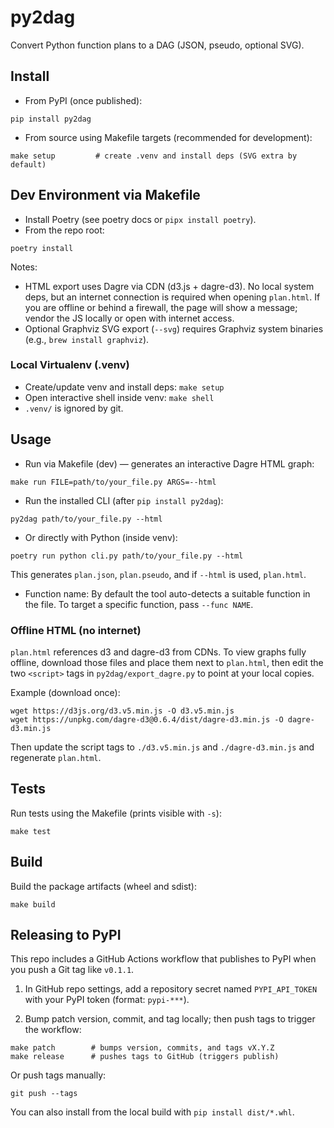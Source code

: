 # py2dag
Convert Python function plans to a DAG (JSON, pseudo, optional SVG).

## Install

- From PyPI (once published):

```
pip install py2dag
```

- From source using Makefile targets (recommended for development):

```
make setup         # create .venv and install deps (SVG extra by default)
```

## Dev Environment via Makefile

- Install Poetry (see poetry docs or `pipx install poetry`).
- From the repo root:

```
poetry install
```

Notes:
- HTML export uses Dagre via CDN (d3.js + dagre-d3). No local system deps, but an internet connection is required when opening `plan.html`. If you are offline or behind a firewall, the page will show a message; vendor the JS locally or open with internet access.
- Optional Graphviz SVG export (`--svg`) requires Graphviz system binaries (e.g., `brew install graphviz`).

### Local Virtualenv (.venv)

- Create/update venv and install deps: `make setup`
- Open interactive shell inside venv: `make shell`
- `.venv/` is ignored by git.

## Usage

- Run via Makefile (dev) — generates an interactive Dagre HTML graph:

```
make run FILE=path/to/your_file.py ARGS=--html
```

- Run the installed CLI (after `pip install py2dag`):

```
py2dag path/to/your_file.py --html
```


- Or directly with Python (inside venv):

```
poetry run python cli.py path/to/your_file.py --html
```

This generates `plan.json`, `plan.pseudo`, and if `--html` is used, `plan.html`.

- Function name: By default the tool auto-detects a suitable function in the file. To target a specific function, pass `--func NAME`.

### Offline HTML (no internet)

`plan.html` references d3 and dagre-d3 from CDNs. To view graphs fully offline, download those files and place them next to `plan.html`, then edit the two `<script>` tags in `py2dag/export_dagre.py` to point at your local copies.

Example (download once):

```
wget https://d3js.org/d3.v5.min.js -O d3.v5.min.js
wget https://unpkg.com/dagre-d3@0.6.4/dist/dagre-d3.min.js -O dagre-d3.min.js
```

Then update the script tags to `./d3.v5.min.js` and `./dagre-d3.min.js` and regenerate `plan.html`.

## Tests

Run tests using the Makefile (prints visible with `-s`):

```
make test
```

## Build

Build the package artifacts (wheel and sdist):

```
make build
```

## Releasing to PyPI

This repo includes a GitHub Actions workflow that publishes to PyPI when you push a Git tag like `v0.1.1`.

1) In GitHub repo settings, add a repository secret named `PYPI_API_TOKEN` with your PyPI token (format: `pypi-***`).

2) Bump patch version, commit, and tag locally; then push tags to trigger the workflow:

```
make patch        # bumps version, commits, and tags vX.Y.Z
make release      # pushes tags to GitHub (triggers publish)
```

Or push tags manually:

```
git push --tags
```

You can also install from the local build with `pip install dist/*.whl`.
